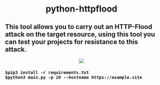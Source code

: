 <div align="center"> <h1> python-httpflood </h1></div>
<h2> This tool allows you to carry out an HTTP-Flood attack on the target resource, using this tool you can test your projects for resistance to this attack. </h2>
<div align="center"> <img src="https://media2.giphy.com/media/H6E7CjSrSVWhgEV7E8/giphy.gif?cid=ecf05e478pm9qylq0bjnj9002lkilqx1yb032v8x58tik2nx&rid=giphy.gif&ct=s"></div>
<div>
<div>
  <h3>
<pre><code>$pip3 install -r requirements.txt </code>
<code>$python3 main.py -p 20 --hostname https://example.site </code></pre>
  </h3>
</div>
